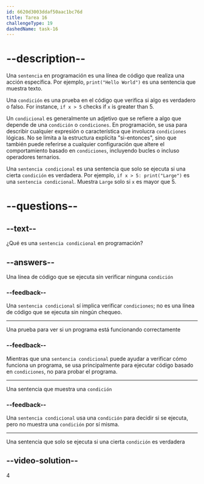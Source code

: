 ```yaml
---
id: 6620d3003ddaf50aac1bc76d
title: Tarea 16
challengeType: 19
dashedName: task-16
---
```


# --description--

Una `sentencia` en programación es una línea de código que realiza una acción específica. Por ejemplo, `print("Hello World")` es una sentencia que muestra texto.

Una `condición` es una prueba en el código que verifica si algo es verdadero o falso. For instance, `if x > 5` checks if `x` is greater than 5.

Un `condicional` es generalmente un adjetivo que se refiere a algo que depende de una `condición` o `condiciones`. En programación, se usa para describir cualquier expresión o característica que involucra `condiciones` lógicas. No se limita a la estructura explícita "si-entonces", sino que también puede referirse a cualquier configuración que altere el comportamiento basado en `condiciones`, incluyendo bucles o incluso operadores ternarios.

Una `sentencia condicional` es una sentencia que solo se ejecuta si una cierta `condición` es verdadera. Por ejemplo, `if x > 5: print("Large")` es una `sentencia condicional`. Muestra `Large` solo si `x` es mayor que 5.

# --questions--

## --text--

¿Qué es una `sentencia condicional` en programación?

## --answers--

Una línea de código que se ejecuta sin verificar ninguna `condición`

### --feedback--

Una `sentencia condicional` sí implica verificar `condiciones`; no es una línea de código que se ejecuta sin ningún chequeo.

---

Una prueba para ver si un programa está funcionando correctamente

### --feedback--

Mientras que una `sentencia condicional` puede ayudar a verificar cómo funciona un programa, se usa principalmente para ejecutar código basado en `condiciones`, no para probar el programa.

---

Una sentencia que muestra una `condición`

### --feedback--

Una `sentencia condicional` usa una `condición` para decidir si se ejecuta, pero no muestra una `condición` por sí misma.

---

Una sentencia que solo se ejecuta si una cierta `condición` es verdadera

## --video-solution--

4
